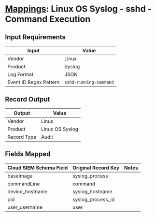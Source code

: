# [Mappings](README.md): Linux OS Syslog - sshd - Command Execution

## Input Requirements

|Input|Value|
|-----|-----|
|Vendor|Linux|
|Product|Syslog|
|Log Format|JSON|
|Event ID Regex Pattern|`sshd-running-command`|

## Record Output

|Output|Value|
|------|-----|
|Vendor|Linux|
|Product|Linux OS Syslog|
|Record Type|Audit|

## Fields Mapped

|Cloud SIEM Schema Field|Original Record Key|Notes|
|-----------------------|-------------------|-----|
|baseImage|syslog_process||
|commandLine|command||
|device_hostname|syslog_hostname||
|pid|syslog_process_id||
|user_username|user||

